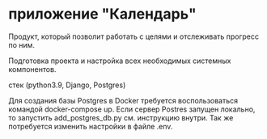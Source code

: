 # приложение "Календарь"

Продукт, который позволит работать с целями и отслеживать прогресс по ним.

Подготовка проекта и настройка всех необходимых системных компонентов.

стек (python3.9, Django, Postgres)

Для создания базы Postgres в Docker требуется воспользоваться командой docker-compose up. 
Если сервер Postres запущен локально, то запустить add_postgres_db.py см. инструкцию внутри. Так же потребуется изменить
настройки в файле .env.
